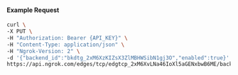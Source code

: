 <!-- Code generated for API Clients. DO NOT EDIT. -->

#### Example Request

```bash
curl \
-X PUT \
-H "Authorization: Bearer {API_KEY}" \
-H "Content-Type: application/json" \
-H "Ngrok-Version: 2" \
-d '{"backend_id":"bkdtg_2xM6XzKIZsX3ZlMBHWSibN1gj3O","enabled":true}' \
https://api.ngrok.com/edges/tcp/edgtcp_2xM6XvLNa46IoXl5aGENxbwB6ME/backend
```
